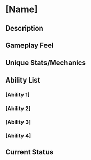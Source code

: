 # [Name]
## Description

## Gameplay Feel

## Unique Stats/Mechanics

## Ability List
### [Ability 1]
### [Ability 2]
### [Ability 3]
### [Ability 4]

## Current Status

